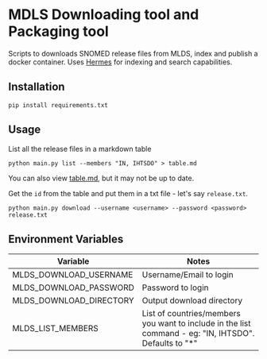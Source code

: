 # MDLS Downloading tool and Packaging tool

Scripts to downloads SNOMED release files from MLDS, index and publish a docker container. Uses [Hermes](https://github.com/wardle/hermes) for indexing and search capabilities.

## Installation
```
pip install requirements.txt
```

## Usage

List all the release files in a markdown table

```
python main.py list --members "IN, IHTSDO" > table.md
```
You can also view [table.md](./table.md), but it may not be up to date.

Get the `id` from the table and put them in a txt file - let's say `release.txt`.

```
python main.py download --username <username> --password <password> release.txt
```

## Environment Variables

Variable | Notes
|-----------|------|
MLDS_DOWNLOAD_USERNAME | Username/Email to login
MLDS_DOWNLOAD_PASSWORD | Password to login
MLDS_DOWNLOAD_DIRECTORY | Output download directory
MLDS_LIST_MEMBERS | List of countries/members you want to include in the list command - eg: "IN, IHTSDO". Defaults to "*"